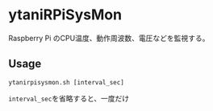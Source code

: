# ytaniRPiSysMon

Raspberry Pi のCPU温度、動作周波数、電圧などを監視する。

## Usage
```
ytanirpisysmon.sh [interval_sec]
```
``interval_sec``を省略すると、一度だけ
